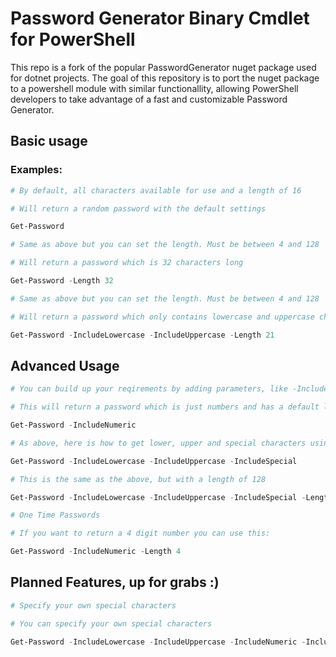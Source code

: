# Password Generator Binary Cmdlet for PowerShell

This repo is a fork of the popular PasswordGenerator nuget package used for dotnet projects. The goal of this repository is to port the nuget package to a powershell module with similar functionallity, allowing PowerShell developers to take advantage of a fast and customizable Password Generator. 

## Basic usage

### Examples:



```powershell
# By default, all characters available for use and a length of 16

# Will return a random password with the default settings

Get-Password
```

```powershell
# Same as above but you can set the length. Must be between 4 and 128

# Will return a password which is 32 characters long

Get-Password -Length 32
```

```powershell
# Same as above but you can set the length. Must be between 4 and 128

# Will return a password which only contains lowercase and uppercase characters and is 21 characters long.

Get-Password -IncludeLowercase -IncludeUppercase -Length 21
```

## Advanced Usage

```powershell
# You can build up your reqirements by adding parameters, like -IncludeNumeric

# This will return a password which is just numbers and has a default length of 16

Get-Password -IncludeNumeric
```

```powershell
# As above, here is how to get lower, upper and special characters using this approach

Get-Password -IncludeLowercase -IncludeUppercase -IncludeSpecial
```

```powershell
# This is the same as the above, but with a length of 128

Get-Password -IncludeLowercase -IncludeUppercase -IncludeSpecial -Length 128
```

```powershell
# One Time Passwords

# If you want to return a 4 digit number you can use this:

Get-Password -IncludeNumeric -Length 4
```

## Planned Features, up for grabs :)

```powershell
# Specify your own special characters

# You can specify your own special characters

Get-Password -IncludeLowercase -IncludeUppercase -IncludeNumeric -IncludeSpecial "!%¤/:)"
```